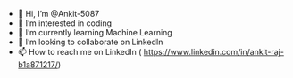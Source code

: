 - 👋 Hi, I’m @Ankit-5087
- 👀 I’m interested in coding
- 🌱 I’m currently learning Machine Learning
- 💞️ I’m looking to collaborate on LinkedIn
- 📫 How to reach me on LinkedIn ( https://www.linkedin.com/in/ankit-raj-b1a871217/)

<!---
Ankit-5087/Ankit-5087 is a ✨ special ✨ repository because its `README.md` (this file) appears on your GitHub profile.
You can click the Preview link to take a look at your changes.
--->
